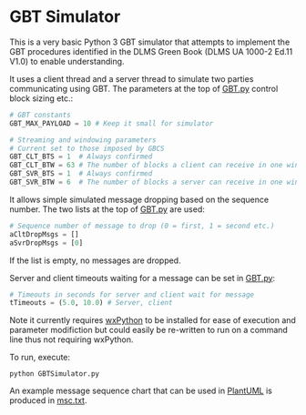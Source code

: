 # GBT Simulator

This is a very basic Python 3 GBT simulator that attempts to implement the GBT procedures identified in the DLMS Green Book (DLMS UA 1000-2 Ed.11 V1.0) to enable understanding.

It uses a client thread and a server thread to simulate two parties communicating using GBT. The parameters at the top of [GBT.py](GBT.py) control block sizing etc.:

```python
# GBT constants
GBT_MAX_PAYLOAD = 10 # Keep it small for simulator

# Streaming and windowing parameters
# Current set to those imposed by GBCS
GBT_CLT_BTS = 1  # Always confirmed
GBT_CLT_BTW = 63 # The number of blocks a client can receive in one window
GBT_SVR_BTS = 1  # Always confirmed
GBT_SVR_BTW = 6  # The number of blocks a server can receive in one window
```

It allows simple simulated message dropping based on the sequence number. The two lists at the top of [GBT.py](GBT.py) are used:

```python
# Sequence number of message to drop (0 = first, 1 = second etc.)
aCltDropMsgs = []
aSvrDropMsgs = [0]
```

If the list is empty, no messages are dropped.

Server and client timeouts waiting for a message can be set in [GBT.py](GBT.py):

```python
# Timeouts in seconds for server and client wait for message
tTimeouts = (5.0, 10.0) # Server, client
```

Note it currently requires [wxPython](https://www.wxpython.org/) to be installed for ease of execution and parameter modifiction but could easily be re-written to run on a command line thus not requiring wxPython.

To run, execute:

    python GBTSimulator.py

An example message sequence chart that can be used in [PlantUML](https://plantuml.com/) is produced in [msc.txt](msc.txt).